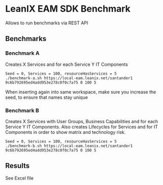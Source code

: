  # LeanIX EAM SDK Benchmark

Allows to run benchmarks via REST API

## Benchmarks

### Benchmark A

Creates X Services and for each Service Y IT Components

	Seed = 0, Services = 100, resourceHasServices = 5
	./benchmark-a.sh https://local-eam.leanix.net/santander1 9c6b792695ed4add953e278c0f0c7a75 0 100 5

When inserting again into same workspace, make sure you increase the seed, to ensure that names stay unique

### Benchmark B

Creates X Services with User Groups, Business Capabilities and for each Service Y IT Components. Also creates
Lifecycles for Services and for IT Components in order to show matrix and technology risk.

	Seed = 0, Services = 100, resourceHasServices = 5
	./benchmark-b.sh https://local-eam.leanix.net/santander1 9c6b792695ed4add953e278c0f0c7a75 0 100 5

## Results

See Excel file

